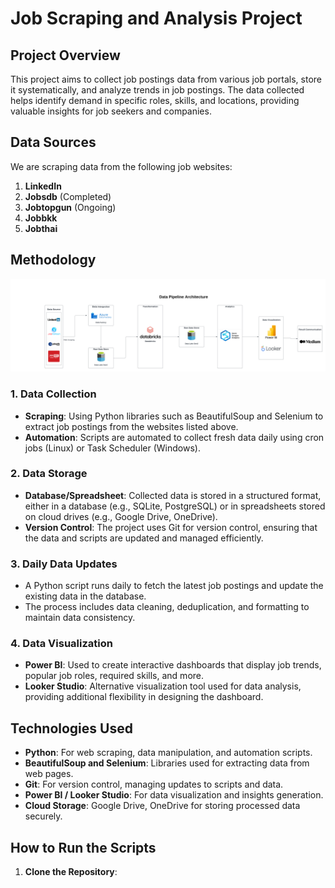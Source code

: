 # Job Scraping and Analysis Project

## Project Overview
This project aims to collect job postings data from various job portals, store it systematically, and analyze trends in job postings. The data collected helps identify demand in specific roles, skills, and locations, providing valuable insights for job seekers and companies.

## Data Sources
We are scraping data from the following job websites:
1. **LinkedIn**
2. **Jobsdb** (Completed)
3. **Jobtopgun** (Ongoing)
4. **Jobbkk**
5. **Jobthai**

## Methodology

![Data Pipeline Architecture](https://github.com/Kittisak-M/Data/blob/main/data_pipeline_architecture.png)

### 1. Data Collection
- **Scraping**: Using Python libraries such as BeautifulSoup and Selenium to extract job postings from the websites listed above.
- **Automation**: Scripts are automated to collect fresh data daily using cron jobs (Linux) or Task Scheduler (Windows).

### 2. Data Storage
- **Database/Spreadsheet**: Collected data is stored in a structured format, either in a database (e.g., SQLite, PostgreSQL) or in spreadsheets stored on cloud drives (e.g., Google Drive, OneDrive).
- **Version Control**: The project uses Git for version control, ensuring that the data and scripts are updated and managed efficiently.

### 3. Daily Data Updates
- A Python script runs daily to fetch the latest job postings and update the existing data in the database.
- The process includes data cleaning, deduplication, and formatting to maintain data consistency.

### 4. Data Visualization
- **Power BI**: Used to create interactive dashboards that display job trends, popular job roles, required skills, and more.
- **Looker Studio**: Alternative visualization tool used for data analysis, providing additional flexibility in designing the dashboard.

## Technologies Used
- **Python**: For web scraping, data manipulation, and automation scripts.
- **BeautifulSoup and Selenium**: Libraries used for extracting data from web pages.
- **Git**: For version control, managing updates to scripts and data.
- **Power BI / Looker Studio**: For data visualization and insights generation.
- **Cloud Storage**: Google Drive, OneDrive for storing processed data securely.

## How to Run the Scripts
1. **Clone the Repository**:
   

   


